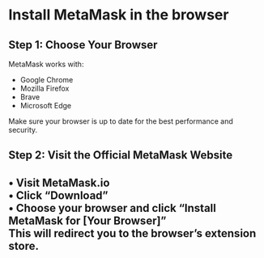 # Install MetaMask in the browser

## Step 1: Choose Your Browser

MetaMask works with:

* Google Chrome
* Mozilla Firefox
* Brave
* Microsoft Edge

Make sure your browser is up to date for the best performance and security.



## Step 2: Visit the Official MetaMask Website

• Visit MetaMask.io\
• Click “Download”\
• Choose your browser and click “Install MetaMask for \[Your Browser]”\
This will redirect you to the browser’s extension store.
--------------------------------------------------------
